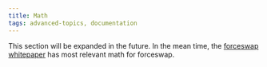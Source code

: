 ```yaml
---
title: Math
tags: advanced-topics, documentation
---
```


This section will be expanded in the future. In the mean time, the [forceswap whitepaper](https://forceswap.org/whitepaper.pdf) has most relevant math for forceswap.
